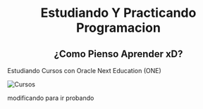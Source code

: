  <h1 align="center">Estudiando Y Practicando Programacion</h1>

 <h2 align="center"> ¿Como Pienso Aprender xD?</h2>
 <p>Estudiando Cursos con Oracle Next Education (ONE)</p>
 
![Cursos](https://github.com/YesidBarrios/-studying/assets/170565908/a71ff289-2146-4eb7-a4ca-7d6a5018c294)
 
 modificando para ir probando

